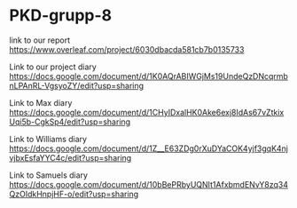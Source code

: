 # PKD-grupp-8

link to our report
https://www.overleaf.com/project/6030dbacda581cb7b0135733

Link to our project diary
https://docs.google.com/document/d/1K0AQrABIWGjMs19UndeQzDNcqrmbnLPAnRL-VgsyoZY/edit?usp=sharing

Link to Max diary
https://docs.google.com/document/d/1CHyIDxalHK0Ake6exj8IdAs67vZtkixUqi5b-CgkSp4/edit?usp=sharing



Link to Williams diary
https://docs.google.com/document/d/1Z__E63ZDg0rXuDYaCOK4yjf3gqK4njvjbxEsfaYYC4c/edit?usp=sharing

Link to Samuels diary
https://docs.google.com/document/d/10bBePRbyUQNIt1AfxbmdENvY8zq34QzOIdkHnpjHF-o/edit?usp=sharing
